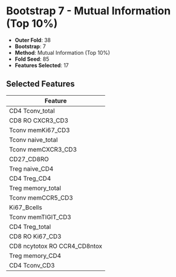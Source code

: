 # Bootstrap 7 - Mutual Information (Top 10%)

- **Outer Fold**: 38
- **Bootstrap**: 7
- **Method**: Mutual Information (Top 10%)
- **Fold Seed**: 85
- **Features Selected**: 17

## Selected Features

| Feature |
|---------|
| CD4 Tconv_total |
| CD8 RO CXCR3_CD3 |
| Tconv memKi67_CD3 |
| Tconv naive_total |
| Tconv memCXCR3_CD3 |
| CD27_CD8RO |
| Treg naive_CD4 |
| CD4 Treg_CD4 |
| Treg memory_total |
| Tconv memCCR5_CD3 |
| Ki67_Bcells |
| Tconv memTIGIT_CD3 |
| CD4 Treg_total |
| CD8  RO Ki67_CD3 |
| CD8 ncytotox RO CCR4_CD8ntox |
| Treg memory_CD4 |
| CD4 Tconv_CD3 |
